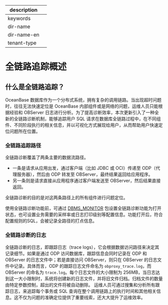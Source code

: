 |description||
|---|---|
|keywords||
|dir-name||
|dir-name-en||
|tenant-type||

# 全链路追踪概述

## 什么是全链路追踪？

OceanBase 数据库作为一个分布式系统，拥有复杂的调用链路。当出现超时问题时，往往无法快速定位是 OceanBase 内部组件或是网络的问题，运维人员只能根据经验和 OBServer 日志进行分析。为了提高诊断效率，本次更新引入了一种全新的全链路诊断机制，能够追踪用户 SQL 请求在数据库全链路过程中，在不同组件、不同阶段执行的相关信息，并以可视化方式展现给用户，从而帮助用户快速定位问题所在位置。

### 全链路追踪路径

全链路诊断覆盖了两条主要的数据流路径。

- 一条是请求从应用出发，通过客户端（比如 JDBC 或 OCI）传递至 ODP（代理服务器），然后由 ODP 转发至 OBServer，最终结果返回给应用程序。
- 另一条则是请求直接从应用程序通过客户端发送至 OBServer，然后结果直接返回。

全链路诊断的目的是对这两条路径上的所有组件进行问题定位。

使用全链路诊断功能前，可通过 [DBMS_MONITOR](../../../700.reference/500.sql-reference/300.pl-reference/300.pl-oracle/1400.pl-system-package-oracle/10000.dbms-monitor-oracle/100.dbms-monitor-overview-oracle.md) 包设置全链路诊断功能为打开状态，也可设置业务需要的采样率或日志打印级别等配置信息。功能打开后，符合配置规则的SQL，会被记录全路径的打点信息。


### 全链路诊断的日志

全链路诊断的日志，即跟踪日志（trace logs），它会根据数据访问路径来决定其记录细节。如果是通过 ODP 访问数据库，跟踪信息会同时记录在 ODP 和 OBServer 的日志文件中；若是直接访问 OBServer，则只在 OBServer 的日志文件中记录。具体而言，ODP 的跟踪日志文件命名为 `obproxy_trace.log`，而 OBServer 的命名为 `trace.log`。每个日志文件的大小限制为 256MB，当日志达到这一大小限制时，系统将创建新的日志文件，并将旧文件归档。归档文件的数量由特定参数控制，超出的文件将被自动删除。
运维人员可通过搜集和分析所有跟踪日志，来追踪每个事务或 SQL 查询在整个调用链路上的执行时间和其他相关信息。这不仅为问题的准确定位提供了重要线索，还大大提升了运维效率。
